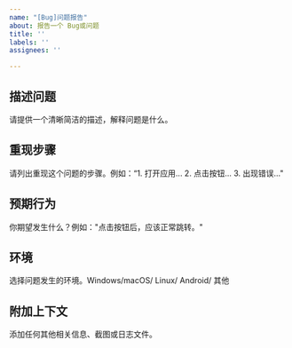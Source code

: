 ```yaml
---
name: "[Bug]问题报告"
about: 报告一个 Bug或问题
title: ''
labels: ''
assignees: ''

---
```


## 描述问题
请提供一个清晰简洁的描述，解释问题是什么。

## 重现步骤
请列出重现这个问题的步骤。例如：“1. 打开应用... 2. 点击按钮... 3. 出现错误..."

## 预期行为
你期望发生什么？例如："点击按钮后，应该正常跳转。"


## 环境
选择问题发生的环境。Windows/macOS/ Linux/ Android/ 其他

## 附加上下文
添加任何其他相关信息、截图或日志文件。
